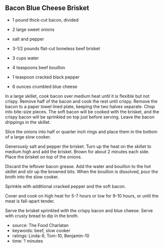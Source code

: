 Bacon Blue Cheese Brisket
-------------------------

- 1 pound thick-cut bacon, divided

- 2 large sweet onions

- salt and pepper
- 3-1/2 pounds flat-cut boneless beef brisket

- 3 cups water
- 4 teaspoons beef bouillon
- 1 teaspoon cracked black pepper

- 6 ounces crumbled blue cheese

In a large skillet, cook bacon over medium heat until it is flexible
but not crispy.  Remove half of the bacon and cook the rest until
crispy.  Remove the bacon to a paper towel lined plate, keeping the
two halves separate.  Chop into bite-size pieces.  The soft bacon will
be cooked with the brisket, and the crispy bacon will be sprinkled on
top just before serving.  Leave the bacon drippings in the skillet.

Slice the onions into half or quarter inch rings and place them in the
bottom of a large slow cooker.

Generously salt and pepper the brisket.  Turn up the heat on the
skillet to medium high and add the brisket.  Brown for about 2 minutes
each side.  Place the brisket on top of the onions.

Discard the leftover bacon grease.  Add the water and bouillon to the
hot skillet and stir up the browned bits.  When the bouillon is
dissolved, pour the broth into the slow cooker.

Sprinkle with additional cracked pepper and the soft bacon.

Cover and cook on high heat for 5-7 hours or low for 9-10 hours, or
until the meat is fall-apart tender.

Serve the brisket sprinkled with the crispy bacon and blue cheese.
Serve with crusty bread to dip in the broth.

- source: The Food Charlatan
- keywords: beef, slow cooker
- ratings: Linda-9, Tom-10, Benjamin-10
- time: ? minutes
